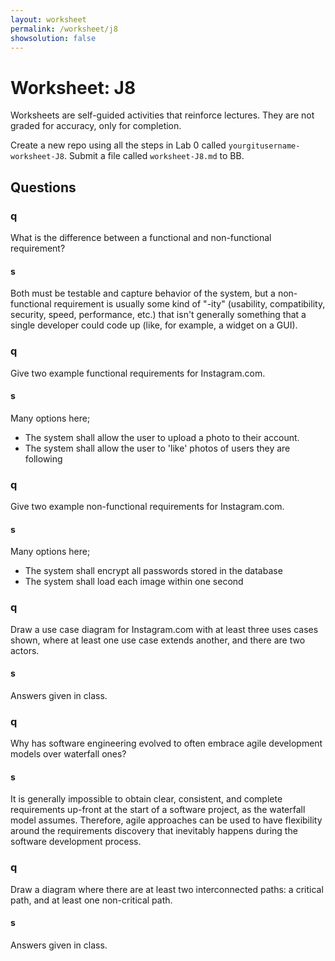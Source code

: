 ```yaml
---
layout: worksheet
permalink: /worksheet/j8
showsolution: false
---
```


# Worksheet: J8

Worksheets are self-guided activities that reinforce lectures. They are not graded for accuracy, only for completion. 


Create a new repo using all the steps in Lab 0 called `yourgitusername-worksheet-J8`. Submit a file called `worksheet-J8.md`  to BB.

## Questions


### q
What is the difference between a functional and non-functional requirement?

#### s

Both must be testable and capture behavior of the system, but a non-functional requirement is usually some kind of "-ity" (usability, compatibility, security, speed, performance, etc.) that isn't generally something that a single developer could code up (like, for example, a widget on a GUI).

### q
Give two example functional requirements for Instagram.com.

#### s
Many options here;

- The system shall allow the user to upload a photo to their account.
- The system shall allow the user to 'like' photos of users they are following

### q
Give two example non-functional requirements for Instagram.com.

#### s
Many options here;

- The system shall encrypt all passwords stored in the database
- The system shall load each image within one second

### q
Draw a use case diagram for Instagram.com with at least three uses cases shown, where at least one use case extends another, and there are two actors.

#### s
Answers given in class.

### q 
Why has software engineering evolved to often embrace agile development models over waterfall ones?

#### s
It is generally impossible to obtain clear, consistent, and complete requirements up-front at the start of a software project, as the waterfall model assumes. Therefore, agile approaches can be used to have flexibility around the requirements discovery that inevitably happens during the software development process.

### q
Draw a diagram where there are at least two interconnected paths: a critical path, and at least one non-critical path.

#### s
Answers given in class.

